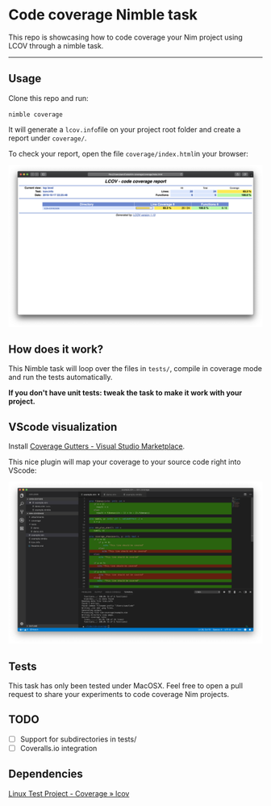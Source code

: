 # Code coverage Nimble task

This repo is showcasing how to code coverage your Nim project using LCOV through a nimble task.
___

## Usage

Clone this repo and run:

`nimble coverage`

It will generate a `lcov.info`file on your project root folder and create a report under `coverage/`. 

To check your report, open the file `coverage/index.html`in your browser:

![d3ee404a.png](attachments/d3ee404a.png)

## How does it work?

This Nimble task will loop over the files in `tests/`, compile in coverage mode and run the tests automatically.

**If you don't have unit tests: tweak the task to make it work with your project.**

## VScode visualization

Install [Coverage Gutters - Visual Studio Marketplace](https://marketplace.visualstudio.com/items?itemName=ryanluker.vscode-coverage-gutters).

This nice plugin will map your coverage to your source code right into VScode:

![2774df53.png](attachments/2774df53.png)

## Tests

This task has only been tested under MacOSX. Feel free to open a pull request to share your experiments to code coverage Nim projects.

## TODO

- [ ] Support for subdirectories in tests/
- [ ] Coveralls.io integration

## Dependencies

[Linux Test Project - Coverage » lcov](http://ltp.sourceforge.net/coverage/lcov.php)